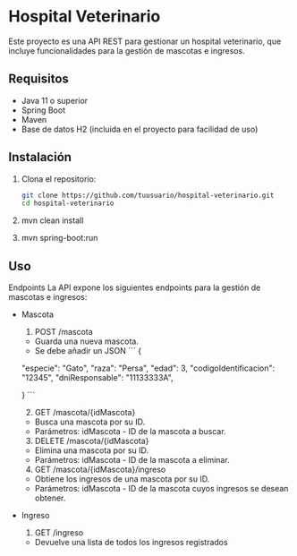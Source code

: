 # Hospital Veterinario

Este proyecto es una API REST para gestionar un hospital veterinario, que incluye funcionalidades para la gestión de mascotas e ingresos.

## Requisitos

- Java 11 o superior
- Spring Boot
- Maven
- Base de datos H2 (incluida en el proyecto para facilidad de uso)

## Instalación

1. Clona el repositorio:

   ```bash
   git clone https://github.com/tuusuario/hospital-veterinario.git
   cd hospital-veterinario
2. mvn clean install
3. mvn spring-boot:run


## Uso

Endpoints
La API expone los siguientes endpoints para la gestión de mascotas e ingresos:

* Mascota
  1. POST /mascota

    - Guarda una nueva mascota.
    - Se debe añadir un JSON
        ´´´
      {
    
    "especie": "Gato",
    "raza": "Persa",
    "edad": 3,
    "codigoIdentificacion": "12345",
    "dniResponsable": "11133333A",
    
   }
  ´´´


      
  2. GET /mascota/{idMascota}

    - Busca una mascota por su ID.
    - Parámetros: idMascota - ID de la mascota a buscar.

  3. DELETE /mascota/{idMascota}

    - Elimina una mascota por su ID.
    - Parámetros: idMascota - ID de la mascota a eliminar.

  4. GET /mascota/{idMascota}/ingreso

    - Obtiene los ingresos de una mascota por su ID.
    - Parámetros: idMascota - ID de la mascota cuyos ingresos se desean obtener.

* Ingreso

  1. GET /ingreso
    - Devuelve una lista de todos los ingresos registrados
      
